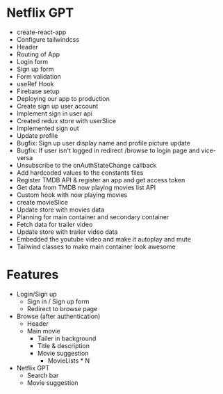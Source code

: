 # Netflix GPT

- create-react-app
- Configure tailwindcss
- Header
- Routing of App
- Login form
- Sign up form
- Form validation
- useRef Hook
- Firebase setup
- Deploying our app to production
- Create sign up user account
- Implement sign in user api
- Created redux store with userSlice
- Implemented sign out
- Update profile
- Bugfix: Sign up user display name and profile picture update
- Bugfix: If user isn't logged in redirect /browse to login page and vice-versa
- Unsubscribe to the onAuthStateChange callback
- Add hardcoded values to the constants files
- Register TMDB API & register an app and get access token
- Get data from TMDB now playing movies list API
- Custom hook with now playing movies
- create movieSlice
- Update store with movies data
- Planning for main container and secondary container
- Fetch data for trailer video
- Update store with trailer video data
- Embedded the youtube video and make it autoplay and mute
- Tailwind classes to make main container look awesome

# Features

- Login/Sign up
  - Sign in / Sign up form
  - Redirect to browse page
- Browse (after authentication)
  - Header
  - Main movie
    - Tailer in background
    - Title & description
    - Movie suggestion
      - MovieLists \* N
- Netflix GPT
  - Search bar
  - Movie suggestion
